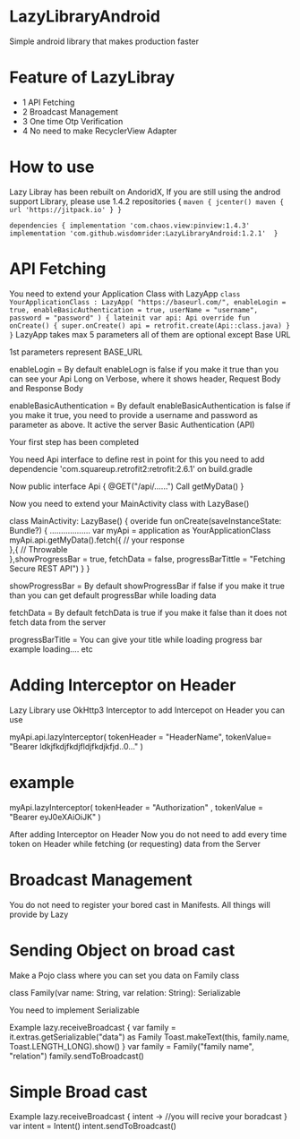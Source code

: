 # LazyLibraryAndroid


 Simple android library that makes production faster
 
 # Feature of LazyLibray
 - 1 API Fetching 
 - 2 Broadcast Management
 - 3 One time Otp Verification
 - 4 No need to make RecyclerView Adapter
 
 
 # How to use 
 
 Lazy Libray has been rebuilt on AndoridX, If you are still using the androd support Library, please use 1.4.2 
 repositories {
  `maven {
        jcenter()
        maven { url 'https://jitpack.io'
    }
}`

`dependencies {
   implementation 'com.chaos.view:pinview:1.4.3'
   implementation 'com.github.wisdomrider:LazyLibraryAndroid:1.2.1' 
}`

# API Fetching
You need to extend your Application Class with LazyApp
`class YourApplicationClass : LazyApp(
    "https://baseurl.com/",
    enableLogin = true,
    enableBasicAuthentication = true,
    userName = "username",
    password = "password"
) {
    lateinit var api: Api
    override fun onCreate() {
        super.onCreate()
        api = retrofit.create(Api::class.java)
    }
}`
 LazyApp takes max 5 parameters all of them are optional except Base URL
 
 1st  parameters represent BASE_URL 
 
 enableLogin = By default enableLogn is false if you make it true than you can see your Api Long on Verbose, where it shows  header, Request Body and Response Body
 
 enableBasicAuthentication = By default enableBasicAuthentication is false if you make it true, you need to provide a username and password as parameter as above. It active the server Basic Authentication (API)
 
Your first step has been completed

You need Api interface to define rest in point for this you need to add dependencie 'com.squareup.retrofit2:retrofit:2.6.1' on build.gradle

Now 
 public interface Api {
  @GET("/api/......")
  Call<ResponseClass> getMyData()
 }
 


Now you need to extend your MainActivity class with LazyBase()

class MainActivity: LazyBase() {
    overide fun onCreate(saveInstanceState: Bundle?) {
     ..................
     var myApi = application as YourApplicationClass 
     myApi.api.getMyData().fetch({
       // your response      
     },{
        // Throwable  
       },showProgressBar = true, fetchData = false, progressBarTittle = "Fetching Secure REST API")
     }
 }
  
  showProgressBar = By default showProgressBar if false if you make it true than you can get default progressBar while  loading data  
  
fetchData = By default fetchData is true if you make it false than it does not fetch data from the server
 
progressBarTitle = You can give your title while loading progress bar example loading.... etc


# Adding Interceptor on Header
Lazy Library use OkHttp3 Interceptor
to add Intercepot on Header you can use

myApi.api.lazyInterceptor(
tokenHeader = "HeaderName",
tokenValue= "Bearer ldkjfkdjfkdjfldjfkdjkfjd..0..."
)

# example
myApi.lazyInterceptor(
            tokenHeader = "Authorization"
            ,
            tokenValue =
            "Bearer eyJ0eXAiOiJK"
        )
        
After adding Interceptor on Header Now you do not need to add every time token on Header while fetching (or requesting) data from the Server


# Broadcast Management
 You do not need to register your bored cast in Manifests. All things will provide by Lazy
 
 # Sending Object on broad cast
  Make a Pojo class where you can set you data on Family class
  
  class Family(var name: String, var relation: String): Serializable
  
  You need to implement Serializable
  
  Example 
      lazy.receiveBroadcast {
        var family =  it.extras.getSerializable("data") as Family
           Toast.makeText(this, family.name, Toast.LENGTH_LONG).show()
        }
        var family = Family("family name", "relation")
        family.sendToBroadcast()
        
# Simple Broad cast
Example
 lazy.receiveBroadcast { intent ->
           //you will recive your boradcast
        }
var intent = Intent()
intent.sendToBroadcast()
    

